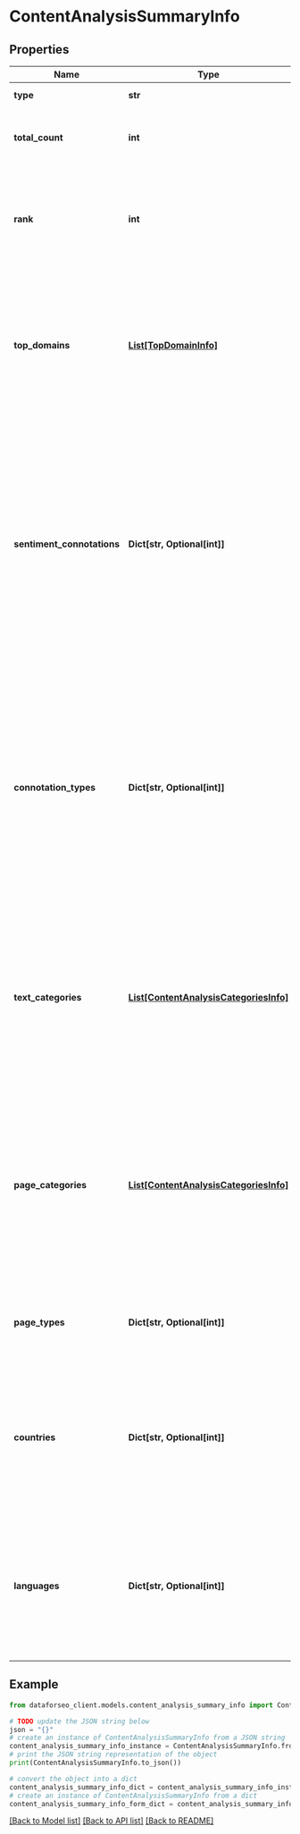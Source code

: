 # ContentAnalysisSummaryInfo


## Properties

Name | Type | Description | Notes
------------ | ------------- | ------------- | -------------
**type** | **str** | type of element | [optional] 
**total_count** | **int** | total amount of results in our database relevant to your request | [optional] 
**rank** | **int** | rank of all URLs citing the keyword normalized sum of ranks of all URLs citing the target keyword | [optional] 
**top_domains** | [**List[TopDomainInfo]**](TopDomainInfo.md) | top domains citing the target keyword contains objects with top domains citing the target keword and citation count per each domain | [optional] 
**sentiment_connotations** | **Dict[str, Optional[int]]** | sentiment connotations contains sentiments (emotional reactions) related to the target keyword citation and the number of citations per each sentiment possible sentiment connotations: anger, happiness, love, sadness, share, fun | [optional] 
**connotation_types** | **Dict[str, Optional[int]]** | connotation types contains types of sentiments (sentiment polarity) related to the keyword citation and citation count per each sentiment type possible sentiment connotation types: positive, negative, neutral | [optional] 
**text_categories** | [**List[ContentAnalysisCategoriesInfo]**](ContentAnalysisCategoriesInfo.md) | text categories contains objects with text categories and citation count in each text category to obtain a full list of available categories, refer to the Categories endpoint | [optional] 
**page_categories** | [**List[ContentAnalysisCategoriesInfo]**](ContentAnalysisCategoriesInfo.md) | page categories contains objects with page categories and citation count in each page category to obtain a full list of available categories, refer to the Categories endpoint | [optional] 
**page_types** | **Dict[str, Optional[int]]** | page types contains page types and citation count per each page type | [optional] 
**countries** | **Dict[str, Optional[int]]** | countries contains countries and citation count in each country to obtain a full list of available countries, refer to the Locations endpoint | [optional] 
**languages** | **Dict[str, Optional[int]]** | languages contains languages and citation count in each language to obtain a full list of available languages, refer to the Languages endpoint | [optional] 

## Example

```python
from dataforseo_client.models.content_analysis_summary_info import ContentAnalysisSummaryInfo

# TODO update the JSON string below
json = "{}"
# create an instance of ContentAnalysisSummaryInfo from a JSON string
content_analysis_summary_info_instance = ContentAnalysisSummaryInfo.from_json(json)
# print the JSON string representation of the object
print(ContentAnalysisSummaryInfo.to_json())

# convert the object into a dict
content_analysis_summary_info_dict = content_analysis_summary_info_instance.to_dict()
# create an instance of ContentAnalysisSummaryInfo from a dict
content_analysis_summary_info_form_dict = content_analysis_summary_info.from_dict(content_analysis_summary_info_dict)
```
[[Back to Model list]](../README.md#documentation-for-models) [[Back to API list]](../README.md#documentation-for-api-endpoints) [[Back to README]](../README.md)


